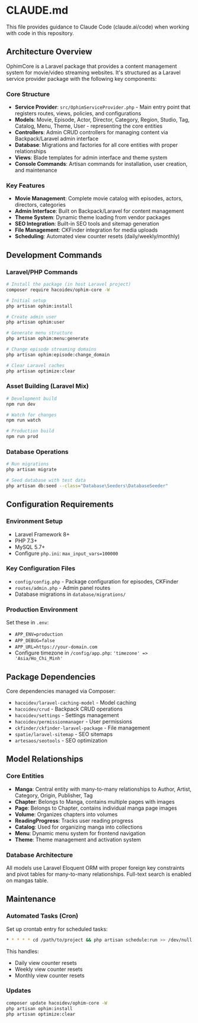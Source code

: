 # CLAUDE.md

This file provides guidance to Claude Code (claude.ai/code) when working with code in this repository.

## Architecture Overview

OphimCore is a Laravel package that provides a content management system for movie/video streaming websites. It's structured as a Laravel service provider package with the following key components:

### Core Structure

- **Service Provider**: `src/OphimServiceProvider.php` - Main entry point that registers routes, views, policies, and configurations
- **Models**: Movie, Episode, Actor, Director, Category, Region, Studio, Tag, Catalog, Menu, Theme, User - representing the core entities
- **Controllers**: Admin CRUD controllers for managing content via Backpack/Laravel admin interface
- **Database**: Migrations and factories for all core entities with proper relationships
- **Views**: Blade templates for admin interface and theme system
- **Console Commands**: Artisan commands for installation, user creation, and maintenance

### Key Features

- **Movie Management**: Complete movie catalog with episodes, actors, directors, categories
- **Admin Interface**: Built on Backpack/Laravel for content management
- **Theme System**: Dynamic theme loading from vendor packages
- **SEO Integration**: Built-in SEO tools and sitemap generation
- **File Management**: CKFinder integration for media uploads
- **Scheduling**: Automated view counter resets (daily/weekly/monthly)

## Development Commands

### Laravel/PHP Commands

```bash
# Install the package (in host Laravel project)
composer require hacoidev/ophim-core -W

# Initial setup
php artisan ophim:install

# Create admin user
php artisan ophim:user

# Generate menu structure
php artisan ophim:menu:generate

# Change episode streaming domains
php artisan ophim:episode:change_domain

# Clear Laravel caches
php artisan optimize:clear
```

### Asset Building (Laravel Mix)

```bash
# Development build
npm run dev

# Watch for changes
npm run watch

# Production build
npm run prod
```

### Database Operations

```bash
# Run migrations
php artisan migrate

# Seed database with test data
php artisan db:seed --class="Database\Seeders\DatabaseSeeder"
```

## Configuration Requirements

### Environment Setup

- Laravel Framework 8+
- PHP 7.3+
- MySQL 5.7+
- Configure `php.ini`: `max_input_vars=100000`

### Key Configuration Files

- `config/config.php` - Package configuration for episodes, CKFinder
- `routes/admin.php` - Admin panel routes
- Database migrations in `database/migrations/`

### Production Environment

Set these in `.env`:

- `APP_ENV=production`
- `APP_DEBUG=false`
- `APP_URL=https://your-domain.com`
- Configure timezone in `/config/app.php`: `'timezone' => 'Asia/Ho_Chi_Minh'`

## Package Dependencies

Core dependencies managed via Composer:

- `hacoidev/laravel-caching-model` - Model caching
- `hacoidev/crud` - Backpack CRUD operations
- `hacoidev/settings` - Settings management
- `hacoidev/permissionmanager` - User permissions
- `ckfinder/ckfinder-laravel-package` - File management
- `spatie/laravel-sitemap` - SEO sitemaps
- `artesaos/seotools` - SEO optimization

## Model Relationships

### Core Entities

- **Manga**: Central entity with many-to-many relationships to Author, Artist, Category, Origin, Publisher, Tag
- **Chapter**: Belongs to Manga, contains multiple pages with images
- **Page**: Belongs to Chapter, contains individual manga page images
- **Volume**: Organizes chapters into volumes
- **ReadingProgress**: Tracks user reading progress
- **Catalog**: Used for organizing manga into collections
- **Menu**: Dynamic menu system for frontend navigation
- **Theme**: Theme management and activation system

### Database Architecture

All models use Laravel Eloquent ORM with proper foreign key constraints and pivot tables for many-to-many relationships. Full-text search is enabled on mangas table.

## Maintenance

### Automated Tasks (Cron)

Set up crontab entry for scheduled tasks:

```bash
* * * * * cd /path/to/project && php artisan schedule:run >> /dev/null 2>&1
```

This handles:

- Daily view counter resets
- Weekly view counter resets
- Monthly view counter resets

### Updates

```bash
composer update hacoidev/ophim-core -W
php artisan ophim:install
php artisan optimize:clear
```
